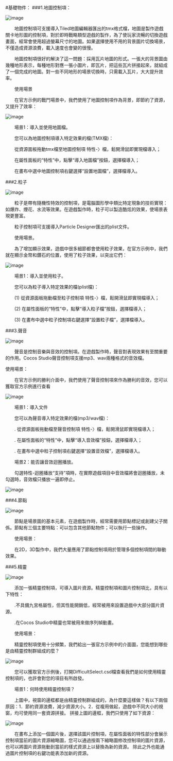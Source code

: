 #基礎物件：
###1.地圖控制項：
 
![image](res_tw/image001.png)

&emsp;&emsp;地圖控制項可支援導入Tiled地圖編輯器匯出的tmx格式檔，地圖是製作遊戲關卡地形圖的控制項，對於即時戰略類型遊戲的製作，為了使玩家流暢的切換遊戲畫面，經常會使用超過螢幕尺寸的地圖。如果選擇使用不用的背景圖片切換場景，不僅造成資源浪費，載入速度也會變的很慢。

&emsp;&emsp;地圖控制項很好的解決了這一問題：採用瓦片地圖的形式。一張大的背景圖由幾種地形表示，每種地形對應一張小圖片，即瓦片，把這些瓦片拼接起來，就組成了一個完成的地圖。對一些不同地形的場景切換時，只需載入瓦片，大大提升效率。

&emsp;&emsp;使用場景

&emsp;&emsp;在官方示例的戰鬥場景中，我們使用了地圖控制項作為背景，即節約了資源，又提升了效率：

![image](res_tw/image002.png)
 
&emsp;&emsp;場景1：導入並使用地圖檔。

&emsp;&emsp;您可以為地圖控制項導入特定效果的檔(TMX檔)：

&emsp;&emsp;從資源面板拖動tmx檔至地圖控制項 特性-〉檔，鬆開滑鼠即實現檔導入；

&emsp;&emsp;在屬性面板的“特性”中，點擊“導入地圖檔”按鈕，選擇檔導入；

&emsp;&emsp;在畫布中選中地圖控制項右鍵選擇“設置地圖檔”，選擇檔導入。
    
###2.粒子

![image](res_tw/image003.png)

&emsp;&emsp;粒子是帶有隨機性特效的控制項，是電腦圖形學中類比特定現象的技術實現：如爆炸、煙花、水流等效果。在遊戲製作時，粒子可以製造酷炫的效果，使場景表現更豐富。

&emsp;&emsp;粒子控制項可支援導入Particle Designer匯出的plist文件。

&emsp;&emsp;使用場景。

&emsp;&emsp;為了增加顯示效果，遊戲中很多細節都會使用粒子效果，在官方示例中，我們就在顯示金幣和鑽石的位置，使用了粒子效果，以突出它們：
 
![image](res_tw/image004.png)

&emsp;&emsp;場景1：導入並使用粒子。

&emsp;&emsp;您可以為粒子導入特定效果的檔(plist檔)：

&emsp;&emsp;(1) 從資源面板拖動檔至粒子控制項 特性-〉檔，鬆開滑鼠即實現檔導入； 

&emsp;&emsp;(2) 在屬性面板的“特性”中，點擊“導入粒子檔”按鈕，選擇檔導入；

&emsp;&emsp;(3) 在畫布中選中粒子控制項右鍵選擇“設置粒子檔”，選擇檔導入。

###3.聲音

![image](res_tw/image005.png)
 
&emsp;&emsp;聲音是控制音樂與音效的控制項。在遊戲製作時，聲音對表現效果有至關重要的作用。Cocos Studio聲音控制項支援mp3、wav兩種格式的音效檔。

使用場景：

&emsp;&emsp;在官方示例的勝利介面中，我們使用了聲音控制項來作為勝利的音效，您可以獲取官方示例進行查看
 
![image](res_tw/image005.png)

&emsp;&emsp;場景1：導入文件

&emsp;&emsp;您可以為聲音導入特定效果的檔(mp3/wav檔)：

&emsp;&emsp;.    從資源面板拖動檔至聲音控制項 特性-〉檔，鬆開滑鼠即實現檔導入；

&emsp;&emsp;.    在屬性面板的“特性”中，點擊“導入音效檔”按鈕，選擇檔導入；

&emsp;&emsp;.    在畫布中選中粒子控制項右鍵選擇“設置音效檔”，選擇檔導入。

&emsp;&emsp;場景2：能否讓音效迴圈播放。

&emsp;&emsp;勾選特性-迴圈播放“支持”項時，在實際遊戲項目中音效檔將會迴圈播放，未勾選時，音效檔只播放一遍即停止。

![image](res_tw/image007.png)
 
###4.節點

![image](res_tw/image008.png)

&emsp;&emsp;節點是場景圖的基本元素，在遊戲製作時，經常需要用節點標記或創建父子關係。節點有三個主要特點：可以包含其他節點物件；可以執行一些操作。

&emsp;&emsp;使用場景：

&emsp;&emsp;在2D，3D製作中，我們大量應用了節點控制項用於管理多個控制項間的聯動效果。

 
###5.精靈

![image](res_tw/image010.png)
 
&emsp;&emsp;添加一張精靈控制項，可導入圖片資源。精靈控制項和圖片控制項比，具有以下特性：

&emsp;&emsp;.不具備九宮格屬性，但其性能開銷低，經常被用來設置遊戲中大部分圖片資源。

&emsp;&emsp;.在Cocos Studio中精靈也常被用來做序列幀動畫。

&emsp;&emsp;使用場景：

&emsp;&emsp;精靈控制項使用十分頻繁，我們給出一張官方示例中的介面圖，您能想到哪些是由精靈控制群組成的麼？
 
![image](res_tw/image011.png)

&emsp;&emsp;您可以獲取官方示例後，打開DifficultSelect.csd檔查看我們是如何使用精靈控制項的，也許會對您的項目有所啟發。

&emsp;&emsp;場景1：何時使用精靈控制項？

&emsp;&emsp;上圖中，視窗的邊框都是由精靈控制群組成的，為什麼要這樣做？有以下兩個原因：1．節約資源浪費，減少資源大小。2．從複用做起，遊戲中不同大小的視窗，均可使用同一套資源拼接。 拼接上圖的邊框，我們只使用了如下資源：

![image](res_tw/image012.png)
 
&emsp;&emsp;在畫布上添加一個圖片後，選擇該圖片控制項，在屬性面板的特性部分會展示控制項當前的圖片資源縮略圖，您可以通過按兩下縮略圖修改控制項的圖片資源，也可以將圖片資源拖動到當前的樣式資源上以替換為新的資源。 除此之外也能通過圖片控制項的右鍵功能表添加新的資源。








